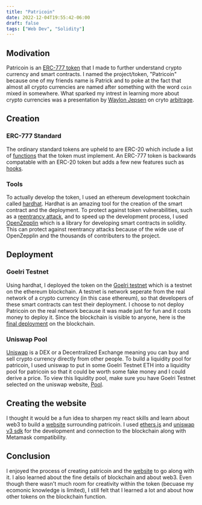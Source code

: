 ```yaml
---
title: "Patricoin"
date: 2022-12-04T19:55:42-06:00
draft: false
tags: ["Web Dev", "Solidity"]
---
```

## Modivation
Patricoin is an [ERC-777 token](https://eips.ethereum.org/EIPS/eip-777) that I made to further understand crypto currency and smart contracts.
I named the project/token, "Patricoin" because one of my friends name is Patrick and to poke at the fact that almost all crypto currencies are named after something with the word `coin` mixed in somewhere.
What sparked my intrest in learning more about crypto currencies was a presentation by [Waylon Jepsen](https://github.com/0xJepsen) on cryto [arbitrage](https://en.wikipedia.org/wiki/Arbitrage).
## Creation
### ERC-777 Standard
The ordinary standard tokens are upheld to are ERC-20 which include a list of [functions](https://ethereum.org/en/developers/docs/standards/tokens/erc-20/#methods) that the token must implement. An ERC-777 token is backwards compatable with an ERC-20 token but adds a few new features such as [hooks](https://ethereum.org/en/developers/docs/standards/tokens/erc-777/#hooks). 
### Tools
To actually develop the token, I used an ethereum development tookchain called [hardhat](https://hardhat.org/). Hardhat is an amazing tool for the creation of the smart contract and the deployment. 
To protect against token vulnerabilities, such as a [reentrancy attack](https://hackernoon.com/hack-solidity-reentrancy-attack), and to speed up the development process, I used [OpenZepplin](https://www.openzeppelin.com/) which is a library for developing smart contracts in solidity. This can protect against reentrancy attacks because of the wide use of OpenZepplin and the thousands of contributers to the project. 
## Deployment
### Goelri Testnet
Using hardhat, I deployed the token on the [Goelri testnet](https://goerli.net/) which is a testnet on the ethereum blockchain. A testnet is network seperate from the real network of a crypto currency (in this case ethereum), so that developers of these smart contracts can test their deployment. I choose to not deploy Patricoin on the real network because it was made just for fun and it costs money to deploy it. Since the blockchain is visible to anyone, here is the [final deployment](https://goerli.etherscan.io/token/0xb5e499390d8cef2a6a76158963205d8d18e71df7#code) on the blockchain. 
### Uniswap Pool
[Uniswap](https://uniswap.org/) is a DEX or a Decentralized Exchange meaning you can buy and sell crypto currency directly from other people. To build a liquidity pool for patricoin, I used uniswap to put in some Goelri Testnet ETH into a liquidity pool for patricoin so that it could be worth some fake money and I could derive a price. To view this liquidity pool, make sure you have Goelri Testnet selected on the uniswap website, [Pool](https://app.uniswap.org/#/pool/45776).
## Creating the website
I thought it would be a fun idea to sharpen my react skills and learn about web3 to build a [website](https://0xkilty.github.io/patricoin/) surrounding patricoin. I used [ethers.js](https://docs.ethers.io/v5/|ethers.js) and [uniswap v3 sdk](https://docs.uniswap.org/sdk/v3/overview) for the development and connection to the blockchain along with Metamask compatibility.
## Conclusion
I enjoyed the process of creating patricoin and the [website](https://0xkilty.github.io/patricoin/) to go along with it. I also learned about the fine details of blockchain and about web3. Even though there wasn't much room for creativity within the token (becuase my ecomonic knowledge is limited), I still felt that I learned a lot and about how other tokens on the blockchain function.